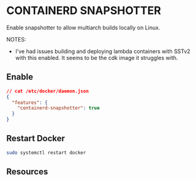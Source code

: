 # CONTAINERD SNAPSHOTTER

Enable snapshotter to allow multiarch builds locally on Linux.

NOTES:

- I've had issues building and deploying lambda containers with SSTv2 with this enabled. It seems to be the cdk image it struggles with.

## Enable

```json
// cat /etc/docker/daemon.json
{
  "features": {
    "containerd-snapshotter": true
  }
}
```

## Restart Docker

```sh
sudo systemctl restart docker    
```

## Resources